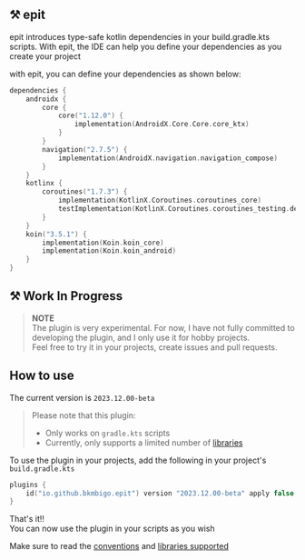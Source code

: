 ## ⚒️ epit

epit introduces type-safe kotlin dependencies in your build.gradle.kts scripts. With epit, the IDE can help you define
your dependencies as you create your project

with epit, you can define your dependencies as shown below:

```kotlin
dependencies {
    androidx {
        core {
            core("1.12.0") {
                implementation(AndroidX.Core.Core.core_ktx)
            }
        }
        navigation("2.7.5") {
            implementation(AndroidX.navigation.navigation_compose)
        }
    }
    kotlinx {
        coroutines("1.7.3") {
            implementation(KotlinX.Coroutines.coroutines_core)
            testImplementation(KotlinX.Coroutines.coroutines_testing.dependency)
        }
    }
    koin("3.5.1") {
        implementation(Koin.koin_core)
        implementation(Koin.koin_android)
    }
}
```

## ⚒️ Work In Progress

> **NOTE**   
> The plugin is very experimental. For now, I have not fully committed to developing the plugin, and I only use it for
> hobby projects.  
> Feel free to try it in your projects, create issues and pull requests.

## How to use

The current version is `2023.12.00-beta`

> Please note that this plugin:
>    - Only works on `gradle.kts` scripts
>    - Currently, only supports a limited number of [libraries](docs/libraries_supported.md)

To use the plugin in your projects, add the following in your project's `build.gradle.kts`

```kotlin
plugins {
    id("io.github.bkmbigo.epit") version "2023.12.00-beta" apply false
}
```

That's it!!  
You can now use the plugin in your scripts as you wish

Make sure to read the [conventions](docs/conventions.md) and [libraries supported](docs/libraries_supported.md)
